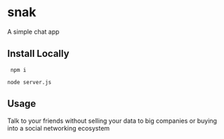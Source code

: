 # snak
A simple chat app


## Install Locally
``` npm i```

```node server.js```

## Usage
Talk to your friends without selling your data to big companies or buying into a social networking ecosystem


